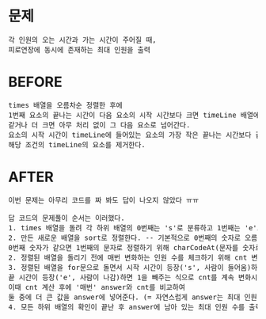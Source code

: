 # 문제

<pre>
각 인원의 오는 시간과 가는 시간이 주어질 때,
피로연장에 동시에 존재하는 최대 인원을 출력
</pre>

# BEFORE

<pre>
times 배열을 오름차순 정렬한 후에
1번째 요소의 끝나는 시간이 다음 요소의 시작 시간보다 크면 timeLine 배열에 추가한다.
같거나 더 크면 아무 처리 없이 그 다음 요소로 넘어간다.
요소의 시작 시간이 timeLine에 들어있는 요소의 가장 작은 끝나는 시간보다 같거나 크다면 
해당 조건의 timeLine의 요소를 제거한다.
</pre>

# AFTER

<pre>
이번 문제는 아무리 코드를 짜 봐도 답이 나오지 않았다 ㅠㅠ

답 코드의 문제풀이 순서는 이러했다.
1. times 배열을 돌려 각 하위 배열의 0번째는 's'로 분류하고 1번째는 'e'로 분류하여 새로운 2차원 배열을 만든다.
2. 만든 새로운 배열을 sort로 정렬한다. -- 기본적으로 0번째의 숫자로 오름차순으로 정렬하되,
0번째 숫자가 같으면 1번째의 문자로 정렬하기 위해 charCodeAt(문자를 숫자로 변환) 메서드를 사용한다.
2. 정렬된 배열을 돌리기 전에 매번 변화하는 인원 수를 체크하기 위해 cnt 변수를 선언한다.
3. 정렬된 배열을 for문으로 돌면서 시작 시간이 등장('s', 사람이 들어옴)하면 인원 수인 cnt에 1을 더해주고, 
끝 시간이 등장('e', 사람이 나감)하면 1을 빼주는 식으로 cnt를 계속 변화시킨다.
이때 cnt 계산 후에 '매번' answer와 cnt를 비교하여 
둘 중에 더 큰 값을 answer에 넣어준다. (= 자연스럽게 answer는 최대 인원 수가 됨)
4. 모든 하위 배열의 확인이 끝난 후 answer에 남아 있는 최대 인원 수를 출력한다. 
</pre>
